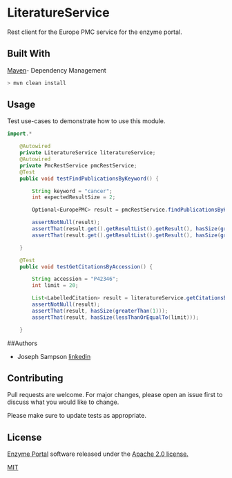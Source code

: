 # LiteratureService

Rest client for the Europe PMC service for the enzyme portal.

## Built With

[Maven](https://maven.apache.org/)- Dependency Management


```bash
> mvn clean install
```

## Usage

Test use-cases to demonstrate how to use this module.
```java
import.*

    @Autowired
    private LiteratureService literatureService;
    @Autowired
    private PmcRestService pmcRestService;
    @Test
    public void testFindPublicationsByKeyword() {

        String keyword = "cancer";
        int expectedResultSize = 2;

        Optional<EuropePMC> result = pmcRestService.findPublicationsByKeyword(keyword);

        assertNotNull(result);
        assertThat(result.get().getResultList().getResult(), hasSize(greaterThan(expectedResultSize)));
        assertThat(result.get().getResultList().getResult(), hasSize(greaterThanOrEqualTo(expectedResultSize)));

    }

    @Test
    public void testGetCitationsByAccession() {

        String accession = "P42346";
        int limit = 20;

        List<LabelledCitation> result = literatureService.getCitationsByAccession(accession, limit);
        assertNotNull(result);
        assertThat(result, hasSize(greaterThan(1)));
        assertThat(result, hasSize(lessThanOrEqualTo(limit)));

    }


```
##Authors

* Joseph Sampson [linkedin](https://www.linkedin.com/in/joseph-sampson-o-66399b30/)

## Contributing
Pull requests are welcome. For major changes, please open an issue first to discuss what you would like to change.

Please make sure to update tests as appropriate.

## License

[Enzyme Portal](https://www.ebi.ac.uk/enzymeportal/) software released under the [Apache 2.0 license.](https://www.apache.org/licenses/LICENSE-2.0.html)

[MIT](https://choosealicense.com/licenses/mit/)